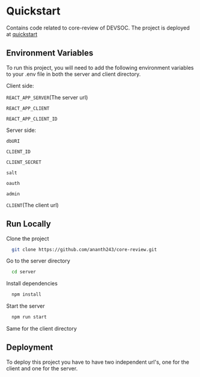 
# Quickstart

Contains code related to core-review of DEVSOC.
The project is deployed at [quickstart](https://bp-gc.in/quickstart)


## Environment Variables

To run this project, you will need to add the following environment variables to your .env file in both the server and client directory.

Client side:

`REACT_APP_SERVER`(The server url)

`REACT_APP_CLIENT`

`REACT_APP_CLIENT_ID`

Server side:

`dbURI`

`CLIENT_ID`

`CLIENT_SECRET`

`salt`

`oauth`

`admin`

`CLIENT`(The client url)
## Run Locally

Clone the project

```bash
  git clone https://github.com/ananth243/core-review.git
```

Go to the server directory

```bash
  cd server
```

Install dependencies

```bash
  npm install
```

Start the server

```bash
  npm run start
```

Same for the client directory
## Deployment

To deploy this project you have to have two independent url's, one for the client and one for the server.

